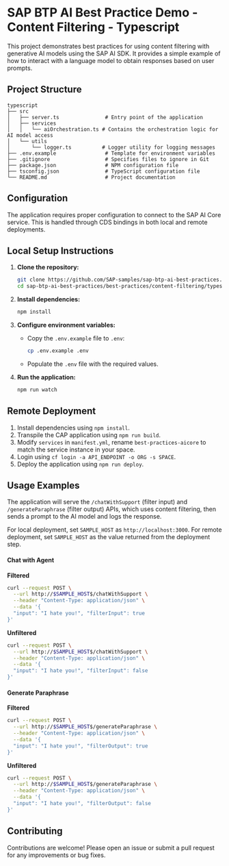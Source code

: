 # SAP BTP AI Best Practice Demo - Content Filtering - Typescript

This project demonstrates best practices for using content filtering with generative AI models using the SAP AI SDK. It provides a simple example of how to interact with a language model to obtain responses based on user prompts.

## Project Structure

```
typescript
├── src
│   ├── server.ts               # Entry point of the application
│   ├── services
│   │   └── aiOrchestration.ts # Contains the orchestration logic for AI model access
│   └── utils
│       └── logger.ts          # Logger utility for logging messages
├── .env.example                # Template for environment variables
├── .gitignore                  # Specifies files to ignore in Git
├── package.json                # NPM configuration file
├── tsconfig.json               # TypeScript configuration file
└── README.md                   # Project documentation
```
## Configuration

The application requires proper configuration to connect to the SAP AI Core service. This is handled through CDS bindings in both local and remote deployments.

## Local Setup Instructions

1. **Clone the repository:**

   ```bash
   git clone https://github.com/SAP-samples/sap-btp-ai-best-practices.git
   cd sap-btp-ai-best-practices/best-practices/content-filtering/typescript
   ```

2. **Install dependencies:**

   ```bash
   npm install
   ```

3. **Configure environment variables:**

   - Copy the `.env.example` file to `.env`:
     ```bash
     cp .env.example .env
     ```
   - Populate the `.env` file with the required values.

4. **Run the application:**
   ```bash
   npm run watch
   ```

## Remote Deployment

1. Install dependencies using `npm install`.
2. Transpile the CAP application using `npm run build`.
3. Modify `services` in `manifest.yml`, rename `best-practices-aicore` to match the service instance in your space.
4. Login using `cf login -a API_ENDPOINT -o ORG -s SPACE`.
5. Deploy the application using `npm run deploy`.
   

## Usage Examples

The application will serve the `/chatWithSupport` (filter input) and `/generateParaphrase` (filter output) APIs, which uses content filtering, then sends a prompt to the AI model and logs the response. 

For local deployment, set `SAMPLE_HOST` as `http://localhost:3000`. For remote deployment, set `SAMPLE_HOST` as the value returned from the deployment step.

#### Chat with Agent

**Filtered**
```bash
curl --request POST \
  --url http://$SAMPLE_HOST$/chatWithSupport \
  --header "Content-Type: application/json" \
  --data '{
  "input": "I hate you!", "filterInput": true
}'
```

**Unfiltered**
```bash
curl --request POST \
  --url http://$SAMPLE_HOST$/chatWithSupport \
  --header "Content-Type: application/json" \
  --data '{
  "input": "I hate you!", "filterInput": false
}'
```

#### Generate Paraphrase

**Filtered**
```bash
curl --request POST \
  --url http://$SAMPLE_HOST$/generateParaphrase \
  --header "Content-Type: application/json" \
  --data '{
  "input": "I hate you!", "filterOutput": true
}'
```

**Unfiltered**
```bash
curl --request POST \
  --url http://$SAMPLE_HOST$/generateParaphrase \
  --header "Content-Type: application/json" \
  --data '{
  "input": "I hate you!", "filterOutput": false
}'
```

## Contributing

Contributions are welcome! Please open an issue or submit a pull request for any improvements or bug fixes.
